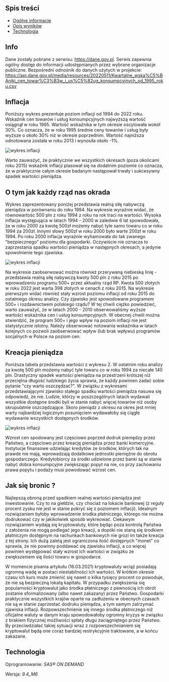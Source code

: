 ## Spis treści
* [Ogólne informacje](#Info)
* [Opis wyników](#Inflacja)
* [Technologia](#Technologia)

## Info

Dane zostały pobrane z serwisu: https://dane.gov.pl. Serwis zapewnia ogólny dostęp do informacji udostępnianych przez wybrane organizacje publiczne. Bezpośredni odnośnik do
danych użytych w projekcie: https://api.dane.gov.pl/media/resources/20220511/Kwartalne_wska%C5%BAniki_cen_towar%C3%B3w_i_us%C5%82ug_konsumpcyjnych_od_1995_roku.csv

## Inflacja

Poniższy wykres prezentuje poziom inflacji od 1994 do 2022 roku. Wskaźnik cen towarów i usług konsumpcyjnych najwyższą wartość osiągnął w roku 1995. Wartość wskaźnika w tym 
okresie oscylowała wokół 30%. Co oznacza, że w roku 1995 średnie ceny towarów i usług były wyższe o około 30% niż w okresie poprzednim. Wartość najniższa odnotowana została 
w roku 2013 i wynosiła około -1%.

![wykres inflacji](https://github.com/WHHY100/SAS_INFLATION_POLAND/blob/main/img/Inflacja.jpg?raw=true)

Warto zauważyć, że praktycznie we wszystkich okresach (poza okolicami roku 2015) wskaźnik inflacji plasował się na dodatnim poziomie co oznacza, że w praktycznie całym okresie 
badanym następował trwały i sukcesywny spadek wartości pieniądza.

## O tym jak każdy rząd nas okrada

Wykres zaprezentowany poniżej przedstawia realną siłę nabywczą pieniądza w porównaniu do roku 1994. Na wykresie wyraźnie widać, że równowartośc 500 pln  z roku 1994 z roku na rok
traci na wartości. Wysoka inflacja występująca w latach 1994 - 2000 w zaledwie 6 lat spowodowała, że w roku 2000 za kwotę 500zł możemy nabyć tyle samo towaru co w roku 1994 za 
200zł. Innymi słowy 500zł w roku 2000 było warte 200zł w roku 1994. Po roku 2000 inflacja wyraźnie wyhamowała do tak zwanego "bezpiecznego" poziomu dla gospodarki. Oczywiście
nie oznacza to zaprzestania spadku wartości pieniądza w następnych okresach, a jedynie spowolnienie tego zjawiska.

![wykres inflacji](https://github.com/WHHY100/SAS_INFLATION_POLAND/blob/main/img/Realna_sila_nabywcza_pieniadza.jpg?raw=true)

Na wykresie zaobserwować można również przerywaną niebieską linię - przedstawia realną siłę nabywczą kwoty 500 pln z roku 2015 po wprowadzeniu programu 500+ przez aktualny rząd 
RP. Kwota 500 złotych w roku 2022 jest warta 398 złotych w cenach z roku 2015. Na wykresie pierwszym widać również stały wzrost poziomu 
inflacji od roku 2015 do ostatniego okresu analizy. Czy zjawisko jest spowodowane programem 500+ i rozdawnictwem polskiego rządu? W tej chwili ciężko powiedzieć, 
warto zauważyć, że w latach 2000 - 2010 obserwowaliśmy wyższe wartości wskaźnika cen i usług konsumpcyjnych. W obecnej chwili można stwierdzić, że program 500+ i 
jego wpływ na poziom inflacji nie jest statystycznie istotny. Należy obserwować notowania wskaźnika w latach kolejnych co pozwoli zaobserwować wpływ (lub brak wpływu) 
programów socjalnych w Polsce na poziom cen.

## Kreacja pieniądza

Poniższa tabela przedstawia wartości z wykresu 2. W ostatnim roku analizy za kwotę 500 pln możemy nabyć tyle towaru co w roku 1994 za niecałe 140 pln. Drastyczny spadek 
wartości pieniądza na przestrzeni krótszej niż przeciętna długość ludzkiego życia sprawia, że każdy powinien zadać sobie pytanie "czy warto oszczędzać?". W związku z 
wykresami przedstawiającymi zjawisko stałego spadku wartości pieniądza nasuwa się odpowiedź, że nie. Ludzie, którzy w poszczególnych latach wydawali wszystkie dostępne środki
byli w stanie nabyć więcej towarów niż osoby skrupulatnie oszczędzające. Skoro pieniądz z okresu na okres jest mniej warty najbardziej logicznym posunięciem wydawałoby się
ciągłe wydawanie wszystkich dostępnych środków. 

![wykres inflacji](https://github.com/WHHY100/SAS_INFLATION_POLAND/blob/main/img/Tabela_wartosc_pieniadza.jpg?raw=true)

Wzrost cen spodowany jest częsciowo poprzed dodruk pieniędzy przez Państwo, a częsciowo przez kreację pieniądza przez banki 
komercyjne. Instytucje finansowe udzielając kredytów ze środków, których tak na prawde nie mają, wprowadzają dodatkowe jednostki pieniężne do obrotu gospodarczego.
Kredytobiorcy za środki udzielone przez banki są w stanie nabyć dobra konsumpcyjne zwiększając popyt na nie, co przy zachowaniu prawa popytu i podaży musi powodować 
wzrost cen.

## Jak się bronic ?

Najlepszą obroną przed spadkiem realnej wartości pieniądza jest inwestowanie. Czy to na giełdzie, czy chociaż na lokacie bankowej (z reguły procent zysku nie jest w stanie
pokryć się z poziomem inflacji). Idealnym rozwiązaniem byłoby wprowadzenie środka płatniczego, którego nie można dodrukować czy w jakikolwiek sposób wykreować. Ciekawym rozwiązaniem
wydają się kryptowaluty, które będąc poza kontrolą Państwa z założenia nie mogą podlegać jego kreacji, a dopóki nie staną się środkiem płatniczym dostępnym na rachunkach
bankowych nie grozi im także kreacja z tej strony. Ich dużą zaletą jest ograniczona ilość dostępnych "monet" co sprawia, że nie powinny poddawać się zjawisku inflacji, a co więcej
powinien występować stały wzrost ich wartości w związku ze zwiększeniem się ilości towaru w gospodarce.

W momencie pisania artykułu (16.03.2021) kryptowaluty wciąż posiadają ogromną wadę w postaci niestabilności ich wartości. W krótkim okresie czasu ich kurs może zmienić się
nawet o kilka tysięcy procent co powoduje, że nie są bezpieczną lokatą kapitału. W przypadku zwiększenia się popularności
kryptowalut jako środka płatniczego z pewnością ich obrót zostanie sformalizowany (albo nawet zakazany) przez Państwo. Gospodarki praktycznie wszystkich krajów oparte na zadłużeniu w obecnych
czasach nie są w stanie zaprzestać dodruku pieniądza, a tym samym zatrzymać zjawiska inflacji. Rozpowszechnienie się innego środka płatniczego niż oficjalne waluty
w danym kraju spowodowałoby ogromny kryzys w związku z brakiem fizycznej możliwości spłaty długu zaciągniętego przez Państwo. By przeciwdziałać takiej sytuacji wraz z 
rozpowszechnianiem się kryptowalut będą one coraz bardziej restrykcyjnie traktowane, a w końcu zakazane.

## Technologia

Oprogramowanie: *SAS® ON DEMAND*

Wersja: *9.4_M6*
